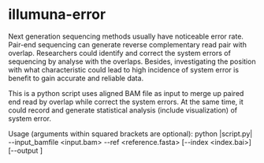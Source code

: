 # illumuna-error

Next generation sequencing methods usually have noticeable error rate. Pair-end sequencing can generate reverse complementary read pair with overlap. Researchers could identify and correct the system errors of sequencing by analyse with the overlaps. Besides, investigating the position with what characteristic could lead to high incidence of system error is benefit to gain accurate and reliable data.

This is a python script uses aligned BAM file as input to merge up paired end read by overlap while correct the system errors. At the same time, it could record and generate statistical analysis (include visualization) of system error.

Usage (arguments within squared brackets are optional):
  python |script.py| --input_bamfile <input.bam> --ref <reference.fasta> [--index <index.bai>] [--output <output filename>]
  
